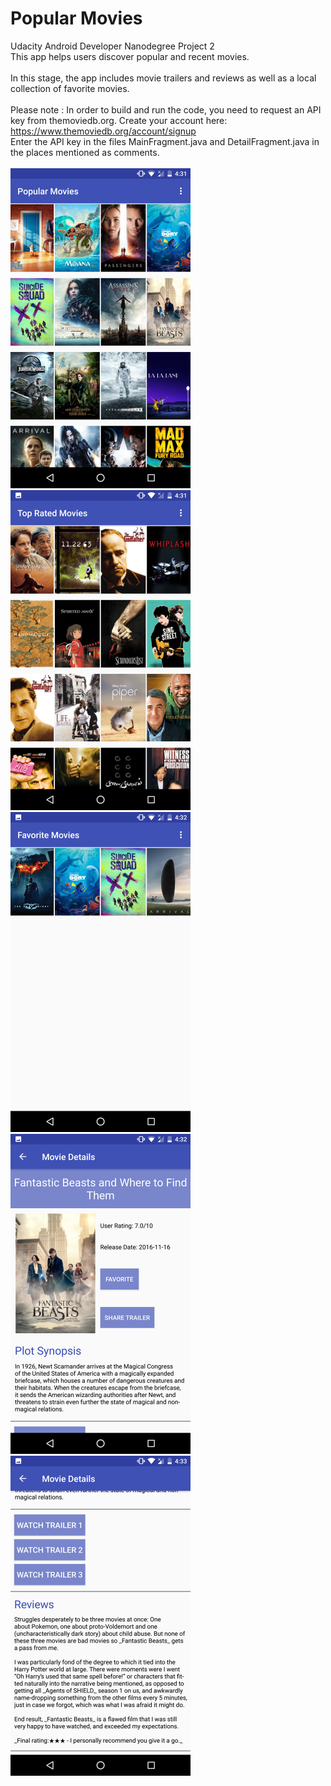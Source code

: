 # Popular Movies
Udacity Android Developer Nanodegree Project 2 </br>
This app helps users discover popular and recent movies. </br></br>
In this stage, the app includes movie trailers and reviews as well as a local collection of favorite movies. </br></br>
Please note : In order to build and run the code, you need to request an API key from themoviedb.org. Create your account here:
https://www.themoviedb.org/account/signup </br>
Enter the API key in the files MainFragment.java and DetailFragment.java in the places mentioned as comments. </br></br>
<img src="https://github.com/Shrreya/Popular-Movies-Stage-2/blob/master/screenshots/1.png" width="288" height="512" />
<img src="https://github.com/Shrreya/Popular-Movies-Stage-2/blob/master/screenshots/2.png" width="288" height="512" />
<img src="https://github.com/Shrreya/Popular-Movies-Stage-2/blob/master/screenshots/3.png" width="288" height="512" />
<img src="https://github.com/Shrreya/Popular-Movies-Stage-2/blob/master/screenshots/4.png" width="288" height="512" />
<img src="https://github.com/Shrreya/Popular-Movies-Stage-2/blob/master/screenshots/5.png" width="288" height="512" />
